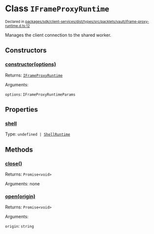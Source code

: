 # Class `IFrameProxyRuntime`
<sub>Declared in [packages/sdk/client-services/dist/types/src/packlets/vault/iframe-proxy-runtime.d.ts:12]()</sub>


Manages the client connection to the shared worker.

## Constructors
### [constructor(options)]()


Returns: <code>[IFrameProxyRuntime](/api/@dxos/client/classes/IFrameProxyRuntime)</code>

Arguments: 

`options`: <code>IFrameProxyRuntimeParams</code>

## Properties
### [shell]()
Type: <code>undefined | [ShellRuntime](/api/@dxos/client/interfaces/ShellRuntime)</code>

## Methods
### [close()]()


Returns: <code>Promise&lt;void&gt;</code>

Arguments: none
### [open(origin)]()


Returns: <code>Promise&lt;void&gt;</code>

Arguments: 

`origin`: <code>string</code>